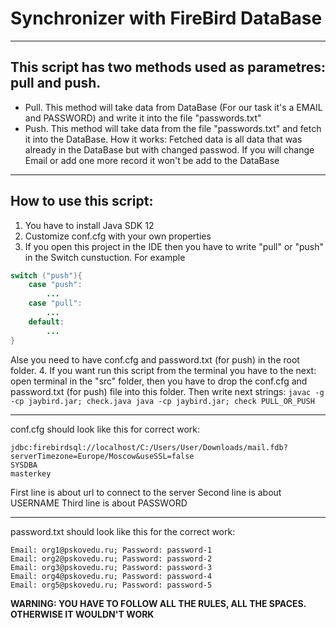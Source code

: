 # Synchronizer with FireBird DataBase
_____________________________________
## This script has two methods used as parametres: pull and push. 
* Pull. This method will take data from DataBase (For our task it's a EMAIL and PASSWORD) and write it into the file "passwords.txt"
* Push. This method will take data from the file "passwords.txt" and fetch it into the DataBase. How it works: Fetched data is all data that was already in the DataBase but with changed passwod. If you will change Email or add one more record it won't be add to the DataBase
_______________________________________________________
## How to use this script:
1. You have to install Java SDK 12
2. Customize conf.cfg with your own properties
3. If you open this project in the IDE then you have to write "pull" or "push" in the Switch cunstuction. For example
```Java
switch ("push"){
    case "push":
        ...
    case "pull":
        ...
    default:
        ...
}
```
Alse you need to have conf.cfg and password.txt (for push) in the root folder.
4. If you want run this script from the terminal you have to the next:  open terminal in the "src" folder, then you have to drop the conf.cfg and password.txt (for push) file into this folder. Then write next strings:
    ```
        javac -g -cp jaybird.jar; check.java
        java -cp jaybird.jar; check PULL_OR_PUSH
    ```
___________________________________________________________
conf.cfg should look like this for correct work:
```
jdbc:firebirdsql://localhost/C:/Users/User/Downloads/mail.fdb?serverTimezone=Europe/Moscow&useSSL=false
SYSDBA
masterkey
```
First line is about url to connect to the server
Second line is about USERNAME 
Third line is about PASSWORD
__________________________________________________________
password.txt should look like this for the correct work:
```
Email: org1@pskovedu.ru; Password: password-1
Email: org2@pskovedu.ru; Password: password-2
Email: org3@pskovedu.ru; Password: password-3
Email: org4@pskovedu.ru; Password: password-4
Email: org5@pskovedu.ru; Password: password-5
```
**WARNING: YOU HAVE TO FOLLOW ALL THE RULES, ALL THE SPACES. OTHERWISE IT WOULDN'T WORK**